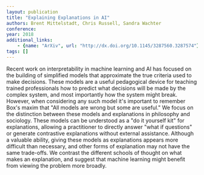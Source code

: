 ```yaml
---
layout: publication
title: "Explaining Explanations in AI"
authors: Brent Mittelstadt, Chris Russell, Sandra Wachter
conference: 
year: 2018
additional_links: 
    - {name: "ArXiv", url: "http://dx.doi.org/10.1145/3287560.3287574"}
tags: []
---
```

Recent work on interpretability in machine learning and AI has focused on the
building of simplified models that approximate the true criteria used to make
decisions. These models are a useful pedagogical device for teaching trained
professionals how to predict what decisions will be made by the complex system,
and most importantly how the system might break. However, when considering any
such model it's important to remember Box's maxim that "All models are wrong
but some are useful." We focus on the distinction between these models and
explanations in philosophy and sociology. These models can be understood as a
"do it yourself kit" for explanations, allowing a practitioner to directly
answer "what if questions" or generate contrastive explanations without
external assistance. Although a valuable ability, giving these models as
explanations appears more difficult than necessary, and other forms of
explanation may not have the same trade-offs. We contrast the different schools
of thought on what makes an explanation, and suggest that machine learning
might benefit from viewing the problem more broadly.